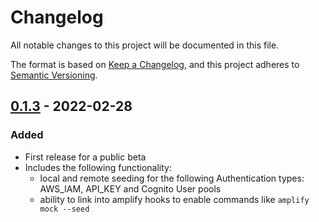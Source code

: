 # Changelog

All notable changes to this project will be documented in this file.

The format is based on [Keep a Changelog](https://keepachangelog.com/en/1.0.0/),
and this project adheres to [Semantic Versioning](https://semver.org/spec/v2.0.0.html).

## [0.1.3] - 2022-02-28 

### Added

- First release for a public beta
- Includes the following functionality: 
  - local and remote seeding for the following Authentication types: AWS_IAM, API_KEY and Cognito User pools
  - ability to link into amplify hooks to enable commands like `amplify mock --seed`

[0.1.3]: https://github.com/awslabs/amplify-graphql-seed-plugin/releases/tag/v0.0.1
